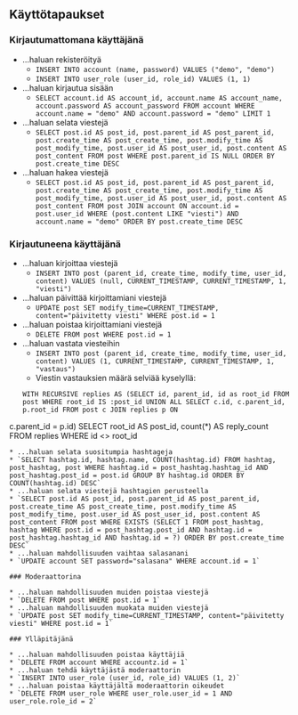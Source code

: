## Käyttötapaukset

### Kirjautumattomana käyttäjänä

* ...haluan rekisteröityä 
  * `INSERT INTO account (name, password) VALUES ("demo", "demo")`
  * `INSERT INTO user_role (user_id, role_id) VALUES (1, 1)`
* ...haluan kirjautua sisään
  * `SELECT account.id AS account_id, account.name AS account_name, account.password AS account_password FROM account WHERE account.name = "demo" AND account.password = "demo" LIMIT 1`
* ...haluan selata viestejä
  * `SELECT post.id AS post_id, post.parent_id AS post_parent_id, post.create_time AS post_create_time, post.modify_time AS post_modify_time, post.user_id AS post_user_id, post.content AS post_content FROM post WHERE post.parent_id IS NULL ORDER BY post.create_time DESC`
* ...haluan hakea viestejä
  * `SELECT post.id AS post_id, post.parent_id AS post_parent_id, post.create_time AS post_create_time, post.modify_time AS post_modify_time, post.user_id AS post_user_id, post.content AS post_content FROM post JOIN account ON account.id = post.user_id WHERE (post.content LIKE "viesti") AND account.name = "demo" ORDER BY post.create_time DESC`

### Kirjautuneena käyttäjänä

* ...haluan kirjoittaa viestejä
  * `INSERT INTO post (parent_id, create_time, modify_time, user_id, content) VALUES (null, CURRENT_TIMESTAMP, CURRENT_TIMESTAMP, 1, "viesti")`
* ...haluan päivittää kirjoittamiani viestejä
  * `UPDATE post SET modify_time=CURRENT_TIMESTAMP, content="päivitetty viesti" WHERE post.id = 1`
* ...haluan poistaa kirjoittamiani viestejä
  * `DELETE FROM post WHERE post.id = 1`
* ...haluan vastata viesteihin
  * `INSERT INTO post (parent_id, create_time, modify_time, user_id, content) VALUES (1, CURRENT_TIMESTAMP, CURRENT_TIMESTAMP, 1, "vastaus")`
  * Viestin vastauksien määrä selviää kyselyllä:  
  ```
  WITH RECURSIVE replies AS (SELECT id, parent_id, id as root_id FROM post WHERE root_id IS :post_id UNION ALL SELECT c.id, c.parent_id, p.root_id FROM post c JOIN replies p ON 
c.parent_id = p.id) SELECT root_id AS post_id, count(*) AS reply_count FROM replies WHERE id <> root_id
  ```
* ...haluan selata suositumpia hashtageja
  * `SELECT hashtag.id, hashtag.name, COUNT(hashtag.id) FROM hashtag, post_hashtag, post WHERE hashtag.id = post_hashtag.hashtag_id AND post_hashtag.post_id = post.id GROUP BY hashtag.id ORDER BY COUNT(hashtag.id) DESC`
* ...haluan selata viestejä hashtagien perusteella
  * `SELECT post.id AS post_id, post.parent_id AS post_parent_id, post.create_time AS post_create_time, post.modify_time AS post_modify_time, post.user_id AS post_user_id, post.content AS post_content FROM post WHERE EXISTS (SELECT 1 FROM post_hashtag, hashtag WHERE post.id = post_hashtag.post_id AND hashtag.id = post_hashtag.hashtag_id AND hashtag.id = ?) ORDER BY post.create_time DESC`
* ...haluan mahdollisuuden vaihtaa salasanani
  * `UPDATE account SET password="salasana" WHERE account.id = 1`

### Moderaattorina

* ...haluan mahdollisuuden muiden poistaa viestejä
  * `DELETE FROM post WHERE post.id = 1`
* ...haluan mahdollisuuden muokata muiden viestejä
  * `UPDATE post SET modify_time=CURRENT_TIMESTAMP, content="päivitetty viesti" WHERE post.id = 1`

### Ylläpitäjänä

* ...haluan mahdollisuuden poistaa käyttäjiä
  * `DELETE FROM account WHERE accountz.id = 1`
* ...haluan tehdä käyttäjästä moderaattorin
  * `INSERT INTO user_role (user_id, role_id) VALUES (1, 2)`
* ...haluan poistaa käyttäjältä moderaattorin oikeudet
  * `DELETE FROM user_role WHERE user_role.user_id = 1 AND user_role.role_id = 2`
